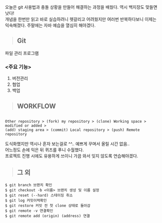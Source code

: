 오늘은 git 사용법과 충돌 상황을 만들어 해결하는 과정을 배웠다. 역시 백지장도 맞들면 낫다!  
개념을 한번만 읽고 바로 실습하려니 헷갈리고 어려웠지만 여러번 반복하다보니 이제는 익숙해졌다. 주말에는 자바 예습을 열심히 해야겠다.  

> ## Git

파일 관리 프로그램

### <주요 기능>
1. 버전관리
2. 협업
3. 백업

> ## WORKFLOW
```

Other repository > (fork) my repository > (clone) Working space > modified or added >
(add) staging area > (commit) Local repository > (push) Remote repository 

```

도식화했지만 역시나 혼자 보는걸로 ^^.. 예쁘게 꾸며서 올릴 시간 없음..  
어느정도 손에 익은 뒤 퀴즈를 푸니 수월했다.  
프로젝트 진행 시에도 유용하게 쓰이니 가끔 와서 잊지 않도록 연습해야겠다.  

> ## 그 외

```
$ git branch 브랜치 확인
$ git checkout -b <이름> 브랜치 생성 및 이름 설정
$ git reset (--hard) 스테이징 취소
$ git log 커밋이력확인
$ git restore 커밋 전 첫 clone 상태로 돌아감
$ git remote -v 연결확인
$ git remote add (origin) (address) 연결
```

